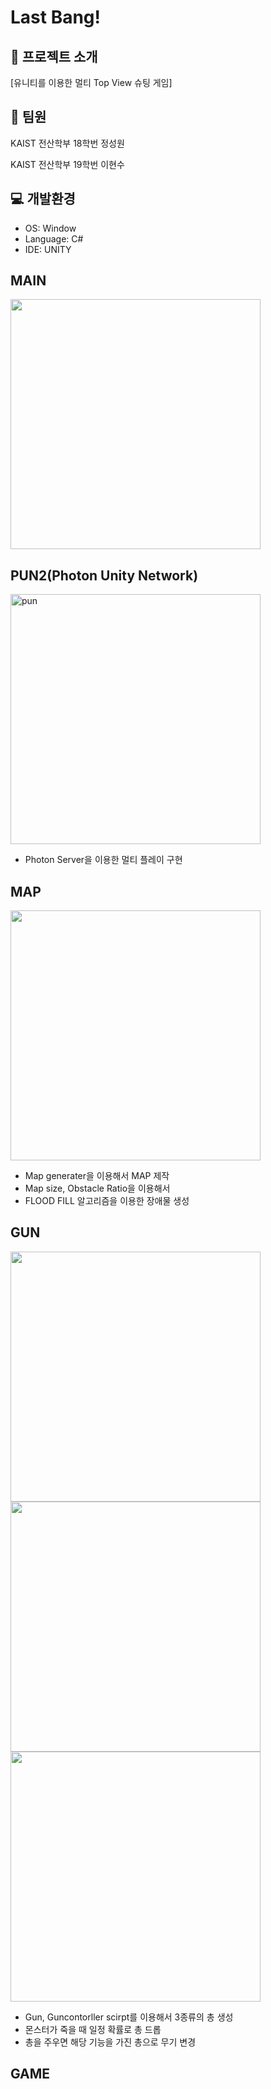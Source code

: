 # Last Bang!

## 🥨 프로젝트 소개
[유니티를 이용한 멀티 Top View 슈팅 게임]

## 🎾 팀원
KAIST 전산학부 18학번 정성원

KAIST 전산학부 19학번 이현수

## 💻 개발환경
- OS: Window
- Language: C#
- IDE: UNITY

## MAIN
<img src = "https://github.com/twinDrarf/MC4/assets/92250113/54e615a1-37ca-44b5-bf33-97eca98062e6" height ="400" weight = "600"/>

## PUN2(Photon Unity Network)
<img height ="400" weight = "600" alt="pun" src="https://github.com/twinDrarf/MC4/assets/92250113/ead81d8a-6cc1-4197-aa4e-91d44fefc0d3">

 - Photon Server을 이용한 멀티 플레이 구현

## MAP
<img src = "https://github.com/twinDrarf/MC4/assets/92250113/5082f115-eb47-4e03-8ef3-0c5f0405e6be" height ="400" weight = "600"/>

 - Map generater을 이용해서 MAP 제작
 - Map size, Obstacle Ratio을 이용해서
 - FLOOD FILL 알고리즘을 이용한 장애물 생성

## GUN
<img src = "https://github.com/twinDrarf/MC4/assets/92250113/ac37aea1-843e-4c02-836c-33fd1fe3cf85" height ="400" weight = "400"/>
<img src = "https://github.com/twinDrarf/MC4/assets/92250113/e1cb2e2d-7bda-4488-b7de-e89f7642d26b" height ="400" weight = "400"/>
<img src = "https://github.com/twinDrarf/MC4/assets/92250113/4308502f-0bd2-4e11-91d3-06c66a5fd3eb" height ="400" weight = "400"/>


 - Gun, Guncontorller scirpt를 이용해서 3종류의 총 생성
 - 몬스터가 죽을 때 일정 확률로 총 드롭
 - 총을 주우면 해당 기능을 가진 총으로 무기 변경


## GAME


